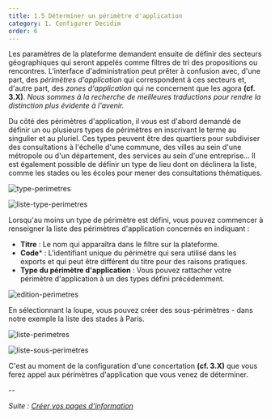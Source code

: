 ```yaml
---
title: 1.5 Déterminer un périmètre d'application
category: 1. Configurer Decidim
order: 6
---
```

Les paramètres de la plateforme demandent ensuite de définir des secteurs géographiques qui seront appelés comme filtres de tri des propositions ou rencontres. L'interface d'administration peut prêter à confusion avec, d'une part, des *périmètres d'application* qui correspondent à ces secteurs et, d'autre part, des *zones d'application* qui ne concernent que les agora **(cf. 3.X)**. *Nous sommes à la recherche de meilleures traductions pour rendre la distinction plus évidente à l'avenir.* 

Du côté des périmètres d'application, il vous est d'abord demandé de définir un ou plusieurs types de périmètres en inscrivant le terme au singulier et au pluriel. Ces types peuvent être des quartiers pour subdiviser des consultations à l'échelle d'une commune, des villes au sein d'une métropole ou d'un département, des services au sein d'une entreprise... Il est également possible de définir un type de lieu dont on déclinera la liste, comme les stades ou les écoles pour mener des consultations thématiques.

![type-perimetres]({{site.baseurl}}/uploads/1-5-1-type-perimetre-application.png)

![liste-type-perimetres]({{site.baseurl}}/uploads/1-5-2-liste-types-perimetre-application.png)

Lorsqu'au moins un type de périmètre est défini, vous pouvez commencer à renseigner la liste des périmètres d'application concernés en indiquant : 
* **Titre** : Le nom qui apparaîtra dans le filtre sur la plateforme.
* **Code*** : L'identifiant unique du périmètre qui sera utilisé dans les exports et qui peut être différent du titre pour des raisons pratiques.
* **Type du périmètre d'application** : Vous pouvez rattacher votre périmètre d'application à un des types défini précédemment. 


![edition-perimetres]({{site.baseurl}}/uploads/1-5-5-edition-perimetre.png)

En sélectionnant la loupe, vous pouvez créer des sous-périmètres - dans notre exemple la liste des stades à Paris. 

![liste-perimetres]({{site.baseurl}}/uploads/1-5-3-liste-perimetres.png)

![liste-sous-perimetres]({{site.baseurl}}/uploads/1-5-4-liste-sous-perimetres.png)

C'est au moment de la configuration d'une concertation **(cf. 3.X)** que vous ferez appel aux périmètres d'application que vous venez de déterminer. 

--

*Suite : [Créer vos pages d'information]({{site.baseurl}}/configurer-decidim/creer-pages-informations/)*